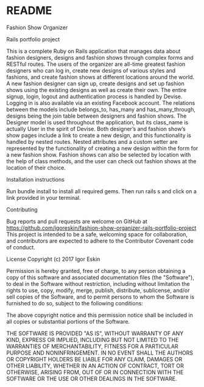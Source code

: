 # README

Fashion Show Organizer

Rails portfolio project

This is a complete Ruby on Rails application that manages data about fashion designers, designs and fashion shows through complex forms and RESTful routes.  The users of the organizer are all-time greatest fashion designers who can log in, create new designs of various styles and fashions, and create fashion shows at different locations around the world. A new fashion designer can sign up, create designs and set up fashion shows using the existing designs as well as create their own. The entire signup, login, logout and authentication process is handled by Devise. Logging in is also available via an existing Facebook account. The relations between the models include belongs_to, has_many and has_many_through, designs being the join table between designers and fashion shows. The Designer model is used throughout the application, but its class_name is actually User in the spirit of Devise. Both designer’s and fashion show’s show pages include a link to create a new design, and this functionality is handled by nested routes. Nested attributes and a custom setter are represented by the functionality of creating a new design within the form for a new fashion show. Fashion shows can also be selected by location with the help of class methods, and the user can check out fashion shows at the location of their choice.

Installation instructions

Run bundle install to install all required gems. Then run rails s and click on a link provided in your terminal.

Contributing

Bug reports and pull requests are welcome on GitHub at https://github.com/igoreskin/fashion-show-organizer-rails-portfolio-project This project is intended to be a safe, welcoming space for collaboration, and contributors are expected to adhere to the Contributor Covenant code of conduct.

License
Copyright (c) 2017 Igor Eskin

Permission is hereby granted, free of charge, to any person obtaining
a copy of this software and associated documentation files (the
"Software"), to deal in the Software without restriction, including
without limitation the rights to use, copy, modify, merge, publish,
distribute, sublicense, and/or sell copies of the Software, and to
permit persons to whom the Software is furnished to do so, subject to
the following conditions:

The above copyright notice and this permission notice shall be
included in all copies or substantial portions of the Software.

THE SOFTWARE IS PROVIDED "AS IS", WITHOUT WARRANTY OF ANY KIND,
EXPRESS OR IMPLIED, INCLUDING BUT NOT LIMITED TO THE WARRANTIES OF
MERCHANTABILITY, FITNESS FOR A PARTICULAR PURPOSE AND
NONINFRINGEMENT. IN NO EVENT SHALL THE AUTHORS OR COPYRIGHT HOLDERS BE
LIABLE FOR ANY CLAIM, DAMAGES OR OTHER LIABILITY, WHETHER IN AN ACTION
OF CONTRACT, TORT OR OTHERWISE, ARISING FROM, OUT OF OR IN CONNECTION
WITH THE SOFTWARE OR THE USE OR OTHER DEALINGS IN THE SOFTWARE.
